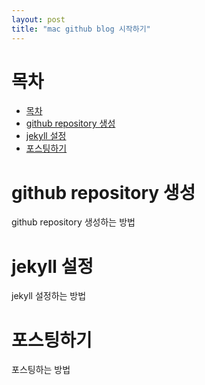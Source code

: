 ```yaml
---
layout: post
title: "mac github blog 시작하기"
---
```

# 목차
- [목차](#목차)
- [github repository 생성](#github-repository-생성)
- [jekyll 설정](#jekyll-설정)
- [포스팅하기](#포스팅하기)

# github repository 생성
github repository 생성하는 방법

# jekyll 설정
jekyll 설정하는 방법

# 포스팅하기
포스팅하는 방법